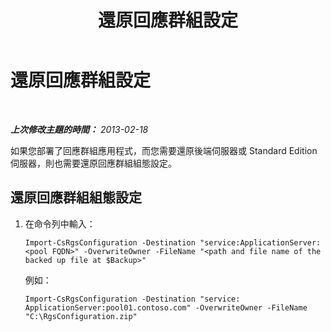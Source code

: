 ﻿---
title: 還原回應群組設定
TOCTitle: 還原回應群組設定
ms:assetid: 4f8e1949-925d-4538-be1d-9ac7c06b2aca
ms:mtpsurl: https://technet.microsoft.com/zh-tw/library/Hh202174(v=OCS.15)
ms:contentKeyID: 52056107
ms.date: 08/10/2015
mtps_version: v=OCS.15
ms.translationtype: HT
---

# 還原回應群組設定

 

_**上次修改主題的時間：** 2013-02-18_

如果您部署了回應群組應用程式，而您需要還原後端伺服器或 Standard Edition 伺服器，則也需要還原回應群組組態設定。

## 還原回應群組組態設定

1.  在命令列中輸入：
    
        Import-CsRgsConfiguration -Destination "service:ApplicationServer:<pool FQDN>" -OverwriteOwner -FileName "<path and file name of the backed up file at $Backup>"
    
    例如：
    
        Import-CsRgsConfiguration -Destination "service: ApplicationServer:pool01.contoso.com" -OverwriteOwner -FileName "C:\RgsConfiguration.zip"


